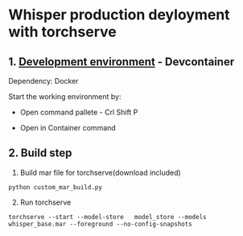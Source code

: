 # Whisper production deyloyment with torchserve


## 1. [Development environment](https://code.visualstudio.com/docs/remote/containers) - Devcontainer

Dependency: Docker

Start the working environment by:

- Open command pallete - Crl Shift P

- Open in Container command

## 2. Build step

1. Build mar file for torchserve(download included)
```
python custom_mar_build.py
```

2. Run torchserve 
```
torchserve --start --model-store   model_store --models whisper_base.mar --foreground --no-config-snapshots
```
